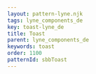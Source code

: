 ```yaml
---
layout: pattern-lyne.njk
tags: lyne_components_de
key: toast-lyne_de
title: Toast
parent: lyne_components_de
keywords: toast
order: 1100
patternId: sbbToast
---
```

